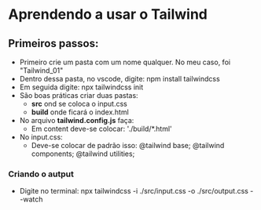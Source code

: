 # Aprendendo a usar o Tailwind

## Primeiros passos:

- Primeiro crie um pasta com um nome qualquer. No meu caso, foi "Tailwind_01"
- Dentro dessa pasta, no vscode, digite: npm install tailwindcss
- Em seguida digite: npx tailwindcss init
- São boas práticas criar duas pastas: 
    - **src** ond se coloca o input.css
    - **build** onde ficará o index.html
- No arquivo **tailwind.config.js** faça:
    - Em content deve-se colocar: './build/*.html'
- No input.css:
    - Deve-se colocar de padrão isso: @tailwind base; @tailwind components; @tailwind utilities;

### Criando o autput

- Digite no terminal: npx tailwindcss -i ./src/input.css -o ./src/output.css --watch
